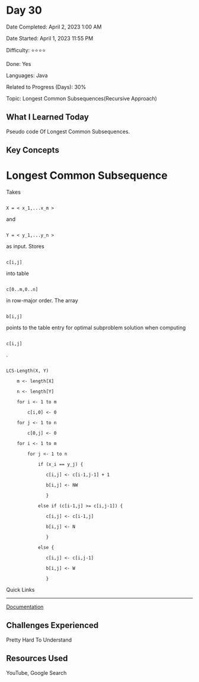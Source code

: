 # Day 30

Date Completed: April 2, 2023 1:00 AM

Date Started: April 1, 2023 11:55 PM

Difficulty: ⭐⭐⭐⭐

Done: Yes

Languages: Java

Related to Progress (Days): 30%

Topic: Longest Common Subsequences(Recursive Approach)

## What I Learned Today

Pseudo code Of Longest Common Subsequences.

## Key Concepts

# Longest Common Subsequence

Takes

```

X = < x_1,...x_m >

```

and

```

Y = < y_1,...y_n >

```

as input. Stores

```

c[i,j]

```

into table

```

c[0..m,0..n]

```

in row-major order. The array

```

b[i,j]

```

points to the table entry for optimal subproblem solution when computing

```

c[i,j]

```

.

```

LCS-Length(X, Y)

    m <- length[X]

    n <- length[Y]

    for i <- 1 to m

        c[i,0] <- 0

    for j <- 1 to n

        c[0,j] <- 0

    for i <- 1 to m

        for j <- 1 to n

            if (x_i == y_j) {

               c[i,j] <- c[i-1,j-1] + 1

               b[i,j] <- NW

               }

            else if (c[i-1,j] >= c[i,j-1]) {

               c[i,j] <- c[i-1,j]

               b[i,j] <- N

               }

            else {

               c[i,j] <- c[i,j-1]

               b[i,j] <- W

               }

```

Quick Links

---

[Documentation](https://www.cc.gatech.edu/classes/cs3158_98_fall/lcs.html) 

## Challenges Experienced

Pretty Hard To Understand

## Resources Used

YouTube, Google Search
